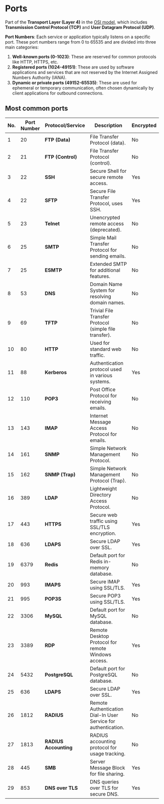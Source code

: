 # Ports
Part of the **Transport Layer (Layer 4)** in the [OSI model](./osi.md), which includes **Transmission Control Protocol (TCP)** and **User Datagram Protocol (UDP)**.

**Port Numbers**: Each service or application typically listens on a specific port. 
These port numbers range from 0 to 65535 and are divided into three main categories:

1. **Well-known ports (0-1023)**: These are reserved for common protocols like HTTP, HTTPS, etc.
2. **Registered ports (1024-49151)**: These are used by software applications and services that are not reserved by the Internet Assigned Numbers Authority (IANA).
3. **Dynamic or private ports (49152-65535)**: These are used for ephemeral or temporary communication, often chosen dynamically by client applications for outbound connections.

## Most common ports
| No. | Port Number | Protocol/Service      | Description                                      | Encrypted |
|-----|-------------|-----------------------|--------------------------------------------------|-----------|
| 1   | 20          | **FTP (Data)**         | File Transfer Protocol (data).                  | No        |
| 2   | 21          | **FTP (Control)**      | File Transfer Protocol (control).               | No        |
| 3   | 22          | **SSH**                | Secure Shell for secure remote access.          | Yes       |
| 4   | 22          | **SFTP**               | Secure File Transfer Protocol, uses SSH.        | Yes       |
| 5   | 23          | **Telnet**             | Unencrypted remote access (deprecated).         | No        |
| 6   | 25          | **SMTP**               | Simple Mail Transfer Protocol for sending emails. | No       |
| 7   | 25          | **ESMTP**              | Extended SMTP for additional features.          | No        |
| 8   | 53          | **DNS**                | Domain Name System for resolving domain names.  | No        |
| 9   | 69          | **TFTP**               | Trivial File Transfer Protocol (simple file transfer). | No     |
| 10  | 80          | **HTTP**               | Used for standard web traffic.                  | No        |
| 11  | 88          | **Kerberos**           | Authentication protocol used in various systems.| Yes       |
| 12  | 110         | **POP3**               | Post Office Protocol for receiving emails.      | No        |
| 13  | 143         | **IMAP**               | Internet Message Access Protocol for emails.    | No        |
| 14  | 161         | **SNMP**               | Simple Network Management Protocol.             | No        |
| 15  | 162         | **SNMP (Trap)**        | Simple Network Management Protocol (Trap).      | No        |
| 16  | 389         | **LDAP**               | Lightweight Directory Access Protocol.          | No        |
| 17  | 443         | **HTTPS**              | Secure web traffic using SSL/TLS encryption.    | Yes       |
| 18  | 636         | **LDAPS**              | Secure LDAP over SSL.                           | Yes       |
| 19  | 6379        | **Redis**              | Default port for Redis in-memory database.      | No        |
| 20  | 993         | **IMAPS**              | Secure IMAP using SSL/TLS.                      | Yes       |
| 21  | 995         | **POP3S**              | Secure POP3 using SSL/TLS.                      | Yes       |
| 22  | 3306        | **MySQL**              | Default port for MySQL database.                | No        |
| 23  | 3389        | **RDP**                | Remote Desktop Protocol for remote Windows access. | Yes     |
| 24  | 5432        | **PostgreSQL**         | Default port for PostgreSQL database.           | No        |
| 25  | 636         | **LDAPS**              | Secure LDAP over SSL.                           | Yes       |
| 26  | 1812        | **RADIUS**             | Remote Authentication Dial-In User Service for authentication. | No  |
| 27  | 1813        | **RADIUS Accounting**  | RADIUS accounting protocol for usage tracking.  | No        |
| 28  | 445         | **SMB**                | Server Message Block for file sharing.          | Yes       |
| 29  | 853         | **DNS over TLS**       | DNS queries over TLS for secure DNS.            | Yes       |
